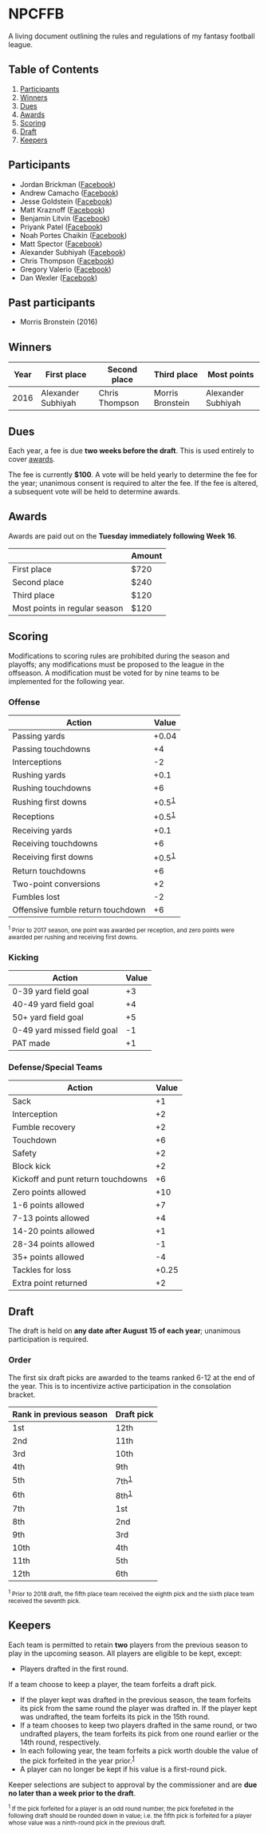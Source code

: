 # NPCFFB

A living document outlining the rules and regulations of my fantasy football league.

## Table of Contents

1. [Participants](#participants)
1. [Winners](#winners)
1. [Dues](#dues)
1. [Awards](#awards)
1. [Scoring](#scoring)
1. [Draft](#draft)
1. [Keepers](#keepers)

## Participants

- Jordan Brickman ([Facebook](https://facebook.com/jabrickman914))
- Andrew Camacho  ([Facebook](https://facebook.com/andrew.camacho.12))
- Jesse Goldstein ([Facebook](https://facebook.com/jesse.goldstein90))
- Matt Kraznoff ([Facebook](https://facebook.com/matthew.krasnoff))
- Benjamin Litvin ([Facebook](https://facebook.com/benjamin.litvin.1))
- Priyank Patel ([Facebook](https://facebook.com/pripats))
- Noah Portes Chaikin ([Facebook](https://facebook.com/nporteschaikin))
- Matt Spector ([Facebook](https://facebook.com/matt.spector.3))
- Alexander Subhiyah ([Facebook](https://facebook.com/alexander.subhiyah))
- Chris Thompson ([Facebook](https://facebook.com/cjthompson26))
- Gregory Valerio ([Facebook](https://facebook.com/gregory.boumtjeboumtje))
- Dan Wexler ([Facebook](https://facebook.com/dan.wexler.56))

## Past participants

- Morris Bronstein (2016)

## Winners

| Year | First place | Second place | Third place | Most points |
| --- | --- | --- | --- | --- |
| 2016 | Alexander Subhiyah | Chris Thompson | Morris Bronstein | Alexander Subhiyah |

## Dues

Each year, a fee is due **two weeks before the draft**. This is used entirely to cover [awards](#awards).

The fee is currently **$100**. A vote will be held yearly to determine the fee for the year; unanimous consent is required to alter the fee. If the fee is altered, a subsequent vote will be held to determine awards.

## Awards

Awards are paid out on the **Tuesday immediately following Week 16**.

| | Amount |
| --- | --- |
| First place | $720 |
| Second place | $240 |
| Third place | $120 |
| Most points in regular season | $120 |

## Scoring

Modifications to scoring rules are prohibited during the season and playoffs; any modifications must be proposed to the league in the offseason. A modification must be voted for by nine teams to be implemented for the following year.

### Offense

| Action | Value |
| --- | --- |
| Passing yards | +0.04
| Passing touchdowns | +4 |
| Interceptions | -2 |
| Rushing yards | +0.1 |
| Rushing touchdowns | +6 |
| Rushing first downs | +0.5<sup>[1](#scoring-offense-1)</sup> |
| Receptions | +0.5<sup>[1](#scoring-offense-1)</sup> |
| Receiving yards | +0.1 |
| Receiving touchdowns | +6 |
| Receiving first downs | +0.5<sup>[1](#scoring-offense-1)</sup> |
| Return touchdowns | +6 |
| Two-point conversions | +2 |
| Fumbles lost | -2 |
| Offensive fumble return touchdown | +6 |

<sub id="scoring-offense-1"><sup>1</sup> Prior to 2017 season, one point was awarded per reception, and zero points were awarded per rushing and receiving first downs.

### Kicking

| Action | Value |
| --- | --- |
| 0-39 yard field goal | +3 |
| 40-49 yard field goal | +4 |
| 50+ yard field goal | +5 |
| 0-49 yard missed field goal | -1 |
| PAT made | +1 |

### Defense/Special Teams

| Action | Value |
| --- | --- |
| Sack | +1 |
| Interception | +2 |
| Fumble recovery | +2 |
| Touchdown | +6 |
| Safety | +2 |
| Block kick | +2 |
| Kickoff and punt return touchdowns | +6 |
| Zero points allowed | +10 |
| 1-6 points allowed | +7 |
| 7-13 points allowed | +4 |
| 14-20 points allowed | +1 |
| 28-34 points allowed | -1 |
| 35+ points allowed | -4 |
| Tackles for loss | +0.25 |
| Extra point returned | +2 |

## Draft

The draft is held on **any date after August 15 of each year**; unanimous participation is required.

### Order

The first six draft picks are awarded to the teams ranked 6-12 at the end of the year. This is to incentivize active participation in the consolation bracket.

| Rank in previous season | Draft pick |
| --- | --- |
| 1st | 12th |
| 2nd | 11th |
| 3rd | 10th |
| 4th | 9th |
| 5th | 7th<sup>[1](#draft-order-1)</sup> |
| 6th | 8th<sup>[1](#draft-order-1)</sup> |
| 7th | 1st |
| 8th | 2nd |
| 9th | 3rd |
| 10th | 4th |
| 11th | 5th |
| 12th | 6th |

<sub id="draft-order-1"><sup>1</sup> Prior to 2018 draft, the fifth place team received the eighth pick and the sixth place team received the seventh pick.</sub>

## Keepers

Each team is permitted to retain **two** players from the previous season to play in the upcoming season. All players are eligible to be kept, except:

- Players drafted in the first round.

If a team choose to keep a player, the team forfeits a draft pick.

- If the player kept was drafted in the previous season, the team forfeits its pick from the same round the player was drafted in. If the player kept was undrafted, the team forfeits its pick in the 15th round.
- If a team chooses to keep two players drafted in the same round, or two undrafted players, the team forfeits its pick from one round earlier or the 14th round, respectively.
- In each following year, the team forfeits a pick worth double the value of the pick forfeited in the year prior.<sup>[1](#keepers-1)</sup>
- A player can no longer be kept if his value is a first-round pick.

Keeper selections are subject to approval by the commissioner and are **due no later than a week prior to the draft**.

<sub id="keepers-1"><sup>1</sup> If the pick forfeited for a player is an odd round number, the pick forefeited in the following draft should be rounded down in value; i.e. the fifth pick is forfeited for a player whose value was a ninth-round pick in the previous draft.</sub>
